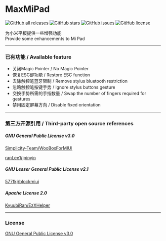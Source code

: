 # MaxMiPad

<a href="https://github.com/Xposed-Modules-Repo/com.yifeplayte.maxmipadinput/releases"><img alt="GitHub all releases" src="https://img.shields.io/github/downloads/Xposed-Modules-Repo/com.yifeplayte.maxmipadinput/total?label=Downloads"></a> <a href="https://github.com/YifePlayte/MaxMiPad/stargazers"><img alt="GitHub stars" src="https://img.shields.io/github/stars/YifePlayte/MaxMiPad"></a> <a href="https://github.com/YifePlayte/MaxMiPad/issues"><img alt="GitHub issues" src="https://img.shields.io/github/issues/YifePlayte/MaxMiPad"></a> <a href="https://github.com/YifePlayte/MaxMiPad/blob/main/LICENSE"><img alt="GitHub license" src="https://img.shields.io/github/license/YifePlayte/MaxMiPad"></a>

为小米平板提供一些增强功能  
Provide some enhancements to Mi Pad

---

### 已有功能 / Available feature

- 关闭Magic Pointer / No Magic Pointer
- 恢复ESC键功能 / Restore ESC function
- 去除触控笔蓝牙限制 / Remove stylus bluetooth restriction
- 忽略触控笔按键手势 / Ignore stylus buttons gesture
- 交换手势所需的手指数量 / Swap the number of fingers required for gestures
- 禁用固定屏幕方向 / Disable fixed orientation

---

### 第三方开源引用 / Third-party open source references

##### GNU General Public License v3.0

[Simplicity-Team/WooBoxForMIUI](https://github.com/Simplicity-Team/WooBoxForMIUI)

[ranLee1/jpinyin](https://github.com/ranLee1/jpinyin)

##### GNU Lesser General Public License v2.1

[577fkj/blockmiui](https://github.com/577fkj/blockmiui)

##### Apache License 2.0

[KyuubiRan/EzXHelper](https://github.com/KyuubiRan/EzXHelper)

---

### License

[GNU General Public License v3.0](https://github.com/YifePlayte/MaxMiPad/blob/main/LICENSE)
